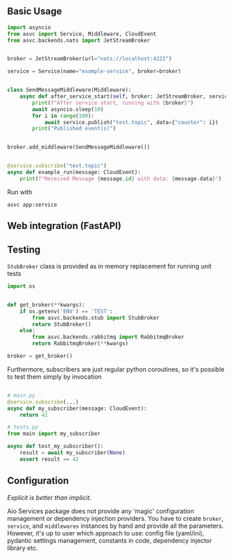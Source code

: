 ## Basic Usage

```Python
import asyncio
from asvc import Service, Middleware, CloudEvent
from asvc.backends.nats import JetStreamBroker


broker = JetStreamBroker(url="nats://localhost:4222")

service = Service(name="example-service", broker=broker)


class SendMessageMiddleware(Middleware):
    async def after_service_start(self, broker: JetStreamBroker, service: Service):
        print(f"After service start, running with {broker}")
        await asyncio.sleep(10)
        for i in range(100):
            await service.publish("test.topic", data={"counter": i})
        print("Published event(s)")


broker.add_middleware(SendMessageMiddleware())


@service.subscribe("test.topic")
async def example_run(message: CloudEvent):
    print(f"Received Message {message.id} with data: {message.data}")
```

Run with

```shell
asvc app:service
```

## Web integration (FastAPI)



## Testing

`StubBroker` class is provided as in memory replacement for running unit tests

```python
import os


def get_broker(**kwargs):
    if os.getenv('ENV') == 'TEST':
        from asvc.backends.stub import StubBroker
        return StubBroker()
    else:
        from asvc.backends.rabbitmq import RabbitmqBroker
        return RabbitmqBroker(**kwargs)

broker = get_broker()

```

Furthermore, subscribers are just regular python coroutines, so it's possible to test
them simply by invocation

```python

# main.py
@service.subscribe(...)
async def my_subscriber(message: CloudEvent):
    return 42

# tests.py
from main import my_subscriber

async def test_my_subscriber():
    result = await my_subscriber(None)
    assert result == 42

```

## Configuration

*Explicit is better than implicit.*

Aio Services package does not provide any 'magic' configuration management
or dependency injection providers. You have to create `broker`, `service`, and `middlewares`
instances by hand and provide all the parameters. However, it's up to user which approach
to use: config file (yaml/ini), pydantic settings management, constants in code, dependency
injector library etc.
